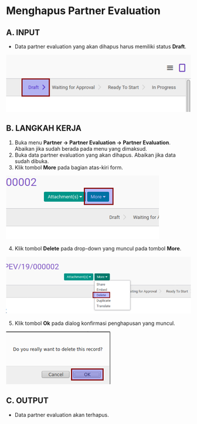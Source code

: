 # Menghapus Partner Evaluation

## A. INPUT

* Data partner evaluation yang akan dihapus harus memiliki status **Draft**.

![](../../img/partner-evaluation/status-draft.png)

## B. LANGKAH KERJA

1. Buka menu **Partner -> Partner Evaluation -> Partner Evaluation**. Abaikan jika sudah berada pada menu yang dimaksud.
2. Buka data partner evaluation yang akan dihapus. Abaikan jika data sudah dibuka.
3. Klik tombol **More** pada bagian atas-kiri form.

![](../../img/partner-evaluation/tombol-more.png)

4. Klik tombol **Delete** pada drop-down yang muncul pada tombol **More**.

![](../../img/partner-evaluation/tombol-hapus-form.png)

5. Klik tombol **Ok** pada dialog konfirmasi penghapusan yang muncul.

![](../../img/partner-evaluation/tombol-ok-hapus.png)

## C. OUTPUT

* Data partner evaluation akan terhapus.
